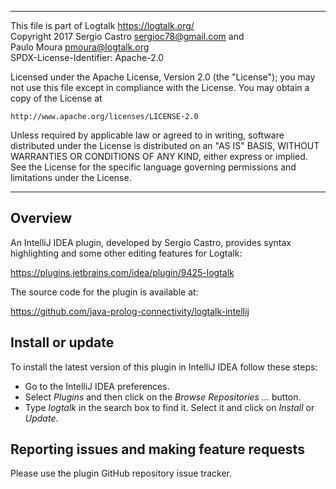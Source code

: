 ________________________________________________________________________

This file is part of Logtalk <https://logtalk.org/>  
Copyright 2017 Sergio Castro <sergioc78@gmail.com> and  
Paulo Moura <pmoura@logtalk.org>  
SPDX-License-Identifier: Apache-2.0

Licensed under the Apache License, Version 2.0 (the "License");
you may not use this file except in compliance with the License.
You may obtain a copy of the License at

    http://www.apache.org/licenses/LICENSE-2.0

Unless required by applicable law or agreed to in writing, software
distributed under the License is distributed on an "AS IS" BASIS,
WITHOUT WARRANTIES OR CONDITIONS OF ANY KIND, either express or implied.
See the License for the specific language governing permissions and
limitations under the License.
________________________________________________________________________


Overview
--------

An IntelliJ IDEA plugin, developed by Sergio Castro, provides syntax highlighting
and some other editing features for Logtalk:

https://plugins.jetbrains.com/idea/plugin/9425-logtalk

The source code for the plugin is available at:

https://github.com/java-prolog-connectivity/logtalk-intellij

Install or update
-----------------

To install the latest version of this plugin in IntelliJ IDEA follow these steps:

- Go to the IntelliJ IDEA preferences.
- Select *Plugins* and then click on the *Browse Repositories ...* button.
- Type *logtalk* in the search box to find it. Select it and click on *Install* or *Update*.


Reporting issues and making feature requests
--------------------------------------------

Please use the plugin GitHub repository issue tracker.
